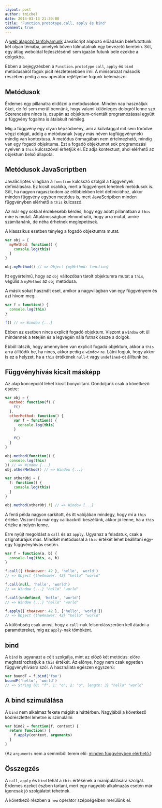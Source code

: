 ```yaml
---
layout: post
author: tmichel
date: 2014-03-13 21:30:00
title: 'Function.prototype.call, apply és bind'
comment: true
---
```


A [web alapozó tanfolyamunk](http://kir-dev.github.io/tanfolyam/) JavaScript alapozó előadásán belefutottunk két olyan témába, amelyek bőven túlmutatnak egy bevezető keretein. Sőt, egy átlag weboldal fejlesztésénél sem igazán futunk bele ezekbe a dolgokba.

Ebben a bejegyzésben a `Function.prototype` `call`, `apply` és `bind` metódusairól fogok picit részletesebben írni. A minisorozat második részében pedig a `new` operátor rejtélyeibe fogunk belemászni.

## Metódusok

Érdemes egy pillanatra elidőzni a metódusokon. Minden nap használjuk őket, de fel sem merül bennünk, hogy valami különleges dologról lenne szó. Szerencsére nincs is, csupán az objektum-orientált programozással együtt a függvény fogalma is átalakult némileg.

Míg a függvény egy olyan képződmény, ami a külvilággal mit sem törődve végzi dolgát, addig a metódusnak (vagy más néven tagfüggvénynek) mindig van kontextusa. A metódus önmagában nem értelmezhető, mindig van egy fogadó objektuma. Ezt a fogadó objektumot sok programozási nyelven a `this` kulcsszóval érhetjük el. Ez adja kontextust, ahol elérhető az objektum belső állapota.

## Metódusok JavaScriptben

JavaScriptes világban a `function` kulcsszó szolgál a függvények definiálására. Ez kicsit csalóka, mert a függvények lehetnek metódusok is. Sőt, ha nagyon ragaszkodom az előbbiekben leírt definícióhoz, akkor minden függvény egyben metódus is, mert JavaScriptben minden függvényben elérhető a `this` kulcsszó.

Az már egy sokkal érdekesebb kérdés, hogy egy adott pillanatban a `this` mire is mutat. Általánosságban elmondható, hogy arra mutat, amire számítanánk, de néha érhetnek meglepetések.

A klasszikus esetben tényleg a fogadó objektumra mutat.

```javascript
var obj = {
  myMethod: function() {
    console.log(this)
  }
}

obj.myMethod() // => Object {myMethod: function}
```

Itt egyértelmű, hogy az `obj` változóban tárolt objektumra mutat a `this`, végülis a `myMethod` az `obj` metódusa.

A másik sokat használt eset, amikor a nagyvilágban van egy függvényem és azt hívom meg.

```javascript
var f = function() {
  console.log(this)
}

f() // => Window {...}
```

Ebben az esetben nincs explicit fogadó objektum. Viszont a `window` ott ül mindennek a tetején és a legvégén nála futnak össze a dolgok.

Ebből látszik, hogy amennyiben van explicit fogadó objektum, akkor a `this` arra állítódik be, ha nincs, akkor pedig a `window`-ra. Látni fogjuk, hogy akkor is ez a helyzet, ha a `this` értékének `null`-t vagy `undefined`-ot állítunk be.

## Függvényhívás kicsit másképp

Az alap koncepciót lehet kicsit bonyolítani. Gondoljunk csak a következő esetre:

```javascript
var obj = {
  method: function(f) {
    f()
  },
  otherMethod: function() {
    var f = function() {
      console.log(this)
    }

    f()
  }
}

obj.method(function() {
  console.log(this)
}) // => Window {...}
obj.otherMethod() // => Window {...}

var otherObj = {
  f: function() {
    console.log(this)
  }
}

obj.method(otherObj.f) // => Window {...}
```

A fenti példa nagyon sarkított, és itt valójában mindegy, hogy mi a `this` értéke. Viszont ha már egy callbackről beszélünk, akkor jó lenne, ha a `this` értéke a helyén lenne.

Erre nyújt megoldást a `call` és az `apply`. Ugyanaz a feladatuk, csak a szignatúrájuk más. Mindkét metódussal a `this` értékét lehet beállítani egy-egy függvényhívás esetén.

```javascript
var f = function(a, b) {
  console.log(this, a, b)
}

f.call({ theAnswer: 42 }, 'hello', 'world')
// => Object {theAnswer: 42} "hello" "world"

f.call(null, 'hello', 'world')
// => Window {...} "hello" "world"

f.call(undefined, 'hello', 'world')
// => Window {...} "hello" "world"

f.apply({ theAswer: 42 }, ['hello', 'world'])
// => Object {theAnswer: 42} "hello" "world"
```

A különbség csak annyi, hogy a `call`-nak felsorolásszerűen kell átadni a paramétereket, míg az `apply`-nak tömbként.

## bind

A `bind` is ugyanazt a célt szolgálja, mint az előző két metódus: előre meghatározhatjuk a `this` értékét. Az előnye, hogy nem csak egyetlen függvényhívásra szól. A használata egészen egyszerű:

```javascript
var boundF = f.bind('foo')
boundF('hello', 'world')
// => String {0: "f", 1: "o", 2: "o", length: 3} "hello" "world"
```

## A bind szimulálása

A `bind` nem alkalmaz fekete mágiát a háttérben. Nagyjából a következő kódrészlettel lehetne is szimulálni:

```javascript
var bind2 = function(f, context) {
  return function() {
    f.apply(context, arguments)
  }
}
```

(Az `arguments` nem a semmiből terem elő: [minden függvényben elérhető.](https://developer.mozilla.org/en-US/docs/Web/JavaScript/Guide/Functions#Using_the_arguments_object))

## Összegzés

A `call`, `apply` és `bind` tehát a `this` értékének a manipulálására szolgál. Érdemes ezeket észben tartani, mert egy nagyobb alkalmazás esetén már igencsak jó szolgálatot tehetnek.

A következő részben a `new` operátor szépségeiben merülünk el.
